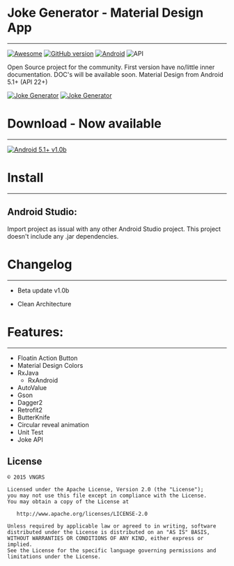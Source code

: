 # Joke Generator - Material Design App
_______________
[![Awesome](https://cdn.rawgit.com/sindresorhus/awesome/d7305f38d29fed78fa85652e3a63e154dd8e8829/media/badge.svg)](https://github.com/mkiisoft/JokeGenerator) [![GitHub version](https://d25lcipzij17d.cloudfront.net/badge.svg?id=gh&type=6&v=1.0b&x2=0)](https://github.com/mkiisoft/JokeGenerator) [![Android](https://img.shields.io/badge/language-Android-blue.svg)](https://github.com/mkiisoft/JokeGenerator) ![API](https://img.shields.io/badge/API-22%2B-brightgreen.svg?style=flat)

Open Source project for the community. First version have no/little inner documentation. DOC's will be available soon.
Material Design from Android 5.1+ (API 22+)

[![Joke Generator](https://i.imgur.com/E1D8etz.png)](https://github.com/mkiisoft/JokeGenerator "Joke Generator") [![Joke Generator](https://i.imgur.com/orGS2ap.png)](https://github.com/mkiisoft/JokeGenerator "Joke Generator")

# Download - Now available
_______________
[![Android 5.1+ v1.0b](https://i.imgur.com/sBm241c.png)](https://play.google.com/store/apps/details?id=com.mkiisoft.uiweather "UIWeather Play Store")

# Install
_______________

## Android Studio:

Import project as issual with any other Android Studio project. This project doesn't include any .jar dependencies.

# Changelog
_______________

- Beta update v1.0b

- Clean Architecture

# Features:
_______________

* Floatin Action Button
* Material Design Colors
* RxJava
  * RxAndroid
* AutoValue
* Gson
* Dagger2
* Retrofit2
* ButterKnife
* Circular reveal animation
* Unit Test
* Joke API

License
--------

    © 2015 VNGRS

    Licensed under the Apache License, Version 2.0 (the "License");
    you may not use this file except in compliance with the License.
    You may obtain a copy of the License at

       http://www.apache.org/licenses/LICENSE-2.0

    Unless required by applicable law or agreed to in writing, software
    distributed under the License is distributed on an "AS IS" BASIS,
    WITHOUT WARRANTIES OR CONDITIONS OF ANY KIND, either express or implied.
    See the License for the specific language governing permissions and
    limitations under the License.
    

